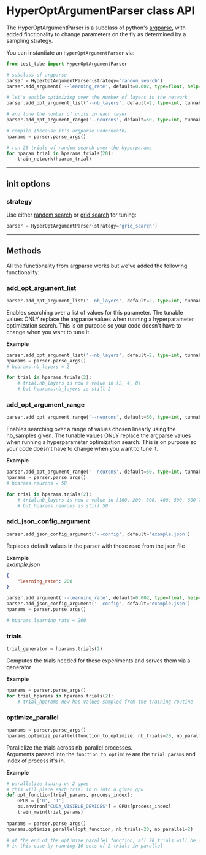 # HyperOptArgumentParser class API

The HyperOptArgumentParser is a subclass of python's [argparse](https://docs.python.org/3/library/argparse.html), with added finctionality to change parameters on the fly as determined by a sampling strategy.  

You can instantiate an `HyperOptArgumentParser` via:

```python
from test_tube import HyperOptArgumentParser

# subclass of argparse
parser = HyperOptArgumentParser(strategy='random_search')
parser.add_argument('--learning_rate', default=0.002, type=float, help='the learning rate')

# let's enable optimizing over the number of layers in the network 
parser.add_opt_argument_list('--nb_layers', default=2, type=int, tunnable=True, options=[2, 4, 8])

# and tune the number of units in each layer
parser.add_opt_argument_range('--neurons', default=50, type=int, tunnable=True, start=100, end=800, nb_samples=10)

# compile (because it's argparse underneath)
hparams = parser.parse_args()   

# run 20 trials of random search over the hyperparams
for hparam_trial in hparams.trials(20):
    train_network(hparam_trial)
```
---
## init options    

### strategy 
Use either [random search](http://www.jmlr.org/papers/volume13/bergstra12a/bergstra12a.pdf) or [grid search](http://scikit-learn.org/stable/modules/generated/sklearn.model_selection.GridSearchCV.html) for tuning: 
```python
parser = HyperOptArgumentParser(strategy='grid_search')
```    

--- 
## Methods   
All the functionality from argparse works but we've added the following functionality:    
 
### add_opt_argument_list   
```python
parser.add_opt_argument_list('--nb_layers', default=2, type=int, tunnable=True, options=[2, 4, 8])
```   
Enables searching over a list of values for this parameter. The tunable values ONLY replace the argparse values when running a hyperparameter optimization search. This is on purpose so your code doesn't have to change when you want to tune it.    


**Example**    
```python   
parser.add_opt_argument_list('--nb_layers', default=2, type=int, tunnable=True, options=[2, 4, 8])
hparams = parser.parse_args()   
# hparams.nb_layers = 2

for trial in hparams.trials(2):
    # trial.nb_layers is now a value in [2, 4, 8]
    # but hparams.nb_layers is still 2

```

### add_opt_argument_range   
```python
parser.add_opt_argument_range('--neurons', default=50, type=int, tunnable=True, start=100, end=800, nb_samples=8)
```   
Enables searching over a range of values chosen linearly using the nb_samples given. The tunable values ONLY replace the argparse values when running a hyperparameter optimization search. This is on purpose so your code doesn't have to change when you want to tune it.    


**Example**    
```python   
parser.add_opt_argument_range('--neurons', default=50, type=int, tunnable=True, start=100, end=800, nb_samples=8)
hparams = parser.parse_args()   
# hparams.neurons = 50

for trial in hparams.trials(2):
    # trial.nb_layers is now a value in [100, 200, 300, 400, 500, 600 700, 800]
    # but hparams.neurons is still 50
```  

### add_json_config_argument   
```python
parser.add_json_config_argument('--config', default='example.json')
```   
Replaces default values in the parser with those read from the json file

**Example**    
*example.json*
```json
{
    "learning_rate": 200
}
```

```python   
parser.add_argument('--learning_rate', default=0.002, type=float, help='the learning rate')
parser.add_json_config_argument('--config', default='example.json')
hparams = parser.parse_args()   

# hparams.learning_rate = 200 
```

### trials   
```python
trial_generator = hparams.trials(2)
```   
Computes the trials needed for these experiments and serves them via a generator

**Example**    

```python   
hparams = parser.parse_args()   
for trial_hparams in hparams.trials(2):
    # trial_hparams now has values sampled from the training routine
```

### optimize_parallel   
```python
hparams = parser.parse_args() 
hparams.optimize_parallel(function_to_optimize, nb_trials=20, nb_parallel=2)
```   
Parallelize the trials across nb_parallel processes.  
Arguments passed into the `function_to_optimize` are the `trial_params` and index of process it's in.

**Example**    

```python   
# parallelize tuning on 2 gpus
# this will place each trial in n into a given gpu
def opt_function(trial_params, process_index):
    GPUs = ['0', '1']
    os.environ["CUDA_VISIBLE_DEVICES"] = GPUs[process_index]
    train_main(trial_params)
    
hparams = parser.parse_args()   
hparams.optimize_parallel(opt_function, nb_trials=20, nb_parallel=2)

# at the end of the optimize_parallel function, all 20 trials will be completed
# in this case by running 10 sets of 2 trials in parallel
```